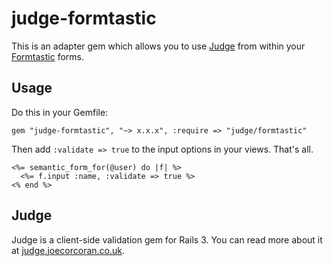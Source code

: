# judge-formtastic

This is an adapter gem which allows you to use [Judge](http://judge.joecorcoran.co.uk) from within your [Formtastic](http://github.com/justinfrench/formtastic) forms.

## Usage

Do this in your Gemfile:

    gem "judge-formtastic", "~> x.x.x", :require => "judge/formtastic"

Then add <code>:validate => true</code> to the input options in your views. That's all.

    <%= semantic_form_for(@user) do |f| %>
      <%= f.input :name, :validate => true %>
    <% end %>

## Judge

Judge is a client-side validation gem for Rails 3. You can read more about it at [judge.joecorcoran.co.uk](http://judge.joecorcoran.co.uk).
